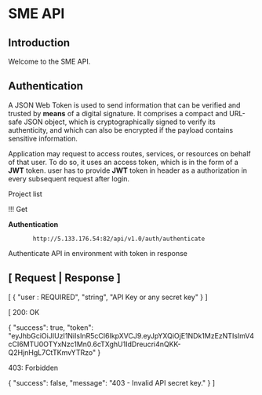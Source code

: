 # SME API

## Introduction

Welcome to the SME API.

## Authentication

A JSON Web Token is used to send information that can be verified and trusted by **means** of a digital signature. It comprises a compact and URL-safe JSON object, which is cryptographically signed to verify its authenticity, and which can also be encrypted if the payload contains sensitive information.

Application may request to access routes, services, or resources on behalf of that user. To do so, it uses an access token, which is in the form of a **JWT** token. user has to provide **JWT** token in header as a authorization in every subsequent request after login.


Project list

!!! Get

**Authentication**

           http://5.133.176.54:82/api/v1.0/auth/authenticate

Authenticate API in environment with token in response

[ Request | Response ]
--------------
[ {
"user : REQUIRED",
"string",
"API Key or any secret key"
} ]

[ 200: OK

{
    "success": true,
    "token": "eyJhbGciOiJIUzI1NiIsInR5cCI6IkpXVCJ9.eyJpYXQiOjE1NDk1MzEzNTIsImV4cCI6MTU0OTYxNzc1Mn0.6cTXghU1IdDreucri4nQKK-Q2HjnHgL7CtTKmvYTRzo"
}

403: Forbidden

{
    "success": false,
    "message": "403 - Invalid API secret key."
}
 ]



